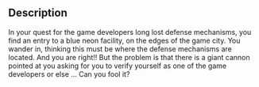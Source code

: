 ## Description

In your quest for the game developers long lost defense mechanisms, you find an entry to a blue neon facility, on the edges of the game city. You wander in, thinking this must be where the defense mechanisms are located. And you are right!! But the problem is that there is a giant cannon pointed at you asking for you to verify yourself as one of the game developers or else ... Can you fool it?